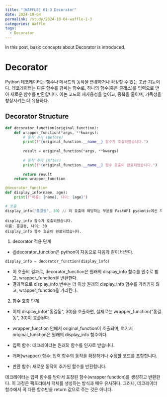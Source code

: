 ```yaml
---
title: "[WAFFLE] 01-3 Decorator"
date: 2024-10-04
permalink: /study/2024-10-04-waffle-1-3
categories: Waffle
tags:
  - Decorator
---
```


In this post, basic concepts about Decorator is introduced. 

# Decorator
Python 데코레이터는 함수나 메서드의 동작을 변경하거나 확장할 수 있는 고급 기능이다. 데코레이터는 다른 함수를 감싸는 함수로, 하나의 함수(혹은 클래스)를 입력으로 받아 새로운 함수를 반환합니다. 이는 코드의 재사용성을 높이고, 중복을 줄이며, 가독성을 향상시키는 데 유용하다.

## Decorator Structure
```python
def decorator_function(original_function):
    def wrapper_function(*args, **kwargs):
        # 동작 추가 (Before)
        print(f"{original_function.__name__} 함수가 호출되었습니다.")
        
        result = original_function(*args, **kwargs)
        
        # 동작 추가 (After)
        print(f"{original_function.__name__} 함수 호출이 완료되었습니다.")
        
        return result
    return wrapper_function

@decorator_function
def display_info(name, age):
    print(f"이름: {name}, 나이: {age}")

# 호출
display_info("홍길동", 30) // 이 호출에 해당하는 부분을 FastAPI pydantic에선 자동으로 해줌.
```

```console
display_info 함수가 호출되었습니다.
이름: 홍길동, 나이: 30
display_info 함수 호출이 완료되었습니다.
```

1. decorator 적용 단계
- @decorator_function은 python이 자동으로 다음과 같이 바꾼다.
```python
display_info = decorator_function(display_info)
```
- 이 호출의 결과로, decorator_function은 원래의 display_info 함수를 인수로 받고, wrapper_function을 반환한다.
- 결과적으로 display_info 변수는 더 이상 원래의 display_info 함수를 가리키지 않고, wrapper_function을 가리킨다.

2. 함수 호춮 단계
- 이제 display_info("홍길동", 30)을 호출하면, 실제로는 wrapper_function("홍길동", 30)이 호출된다.
- wrapper_function 안에서 original_function이 호출되며, 여기서 original_function은 원래의 display_info 함수이다.

- 입력 함수: 데코레이터는 원래의 함수를 인자로 받습니다.
- 래퍼(wrapper) 함수: 입력 함수의 동작을 확장하거나 수정할 코드를 포함합니다.
- 반환 함수: 새로운 동작이 추가된 함수를 반환합니다.

데코레이터는 입력 함수를 받아서 포장된 함수(wrapper function)를 생성하고 반환한다. 이 과정은 팩토리에서 객체를 생성하는 방식과 매우 유사하다.
그러나, 데코레이터 함수에서 꼭 다른 함수만을 return 값으로 주는 것은 아니다. 